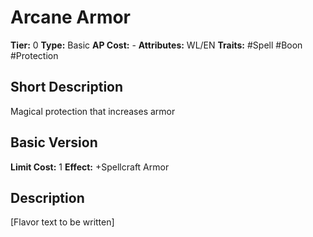 # Arcane Armor

**Tier:** 0
**Type:** Basic
**AP Cost:** -
**Attributes:** WL/EN
**Traits:** #Spell #Boon #Protection

## Short Description
Magical protection that increases armor

## Basic Version
**Limit Cost:** 1
**Effect:** +Spellcraft Armor

## Description
[Flavor text to be written]